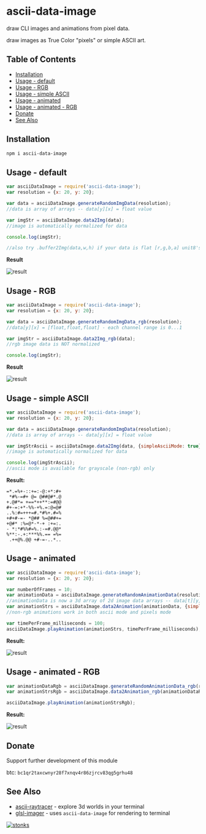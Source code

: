 # ascii-data-image

draw CLI images and animations from pixel data. 

draw images as True Color "pixels" or simple ASCII art.

## Table of Contents

- [Installation](#installation)
- [Usage - default](#usage---default)
- [Usage - RGB](#usage---rgb)
- [Usage - simple ASCII](#usage---simple-ascii)
- [Usage - animated](#usage---animated)
- [Usage - animated - RGB](#usage---animated---rgb)
- [Donate](#donate)
- [See Also](#see-also)

## Installation

```sh
npm i ascii-data-image
```

## Usage - default

```javascript
var asciiDataImage = require('ascii-data-image');
var resolution = {x: 20, y: 20};

var data = asciiDataImage.generateRandomImgData(resolution);
//data is array of arrays -- data[y][x] = float value

var imgStr = asciiDataImage.data2Img(data);
//image is automatically normalized for data

console.log(imgStr);

//also try .buffer2Img(data,w,h) if your data is flat [r,g,b,a] unit8's
```

**Result**

![result](https://i.imgur.com/8taU1Eb.png)


## Usage - RGB

```javascript
var asciiDataImage = require('ascii-data-image');
var resolution = {x: 20, y: 20};

var data = asciiDataImage.generateRandomImgData_rgb(resolution);
//data[y][x] = [float,float,float] - each channel range is 0...1

var imgStr = asciiDataImage.data2Img_rgb(data);
//rgb image data is NOT normalized

console.log(imgStr);
```

**Result**

![result](https://i.imgur.com/jCRd5rP.png)

## Usage - simple ASCII

```javascript
var asciiDataImage = require('ascii-data-image');
var resolution = {x: 20, y: 20};

var data = asciiDataImage.generateRandomImgData(resolution);
//data is array of arrays -- data[y][x] = float value

var imgStrAscii = asciiDataImage.data2Img(data, {simpleAsciiMode: true});
//image is automatically normalized for data

console.log(imgStrAscii);
//ascii mode is available for grayscale (non-rgb) only 
```

**Result:**
```
=*.=%+-::+=:-@:+*:#+
 *#%-=#+ @= @##@#*.@
+.@#*= +==*++**:=#@@
#+-=:+*-%%-+%.=:@=@#
..%:#=+++=#.*#%+.#=%
+#+#-=- *@## %=@##+=
+@#* :%=@*-*-+ :+=:.
- *:*#%%#=%.:-=#.@@*
%**:-.+:***%%.== =%=
 .++@%.@@ +#-=-..*..
```

## Usage - animated

```javascript
var asciiDataImage = require('ascii-data-image');
var resolution = {x: 20, y: 20};

var numberOfFrames = 10;
var animationData = asciiDataImage.generateRandomAnimationData(resolution, numberOfFrames);
//animationData is now a 3d array of 2d image data arrays -- data[t][y][x] = float value
var animationStrs = asciiDataImage.data2Animation(animationData, {simpleAsciiMode: false});
//non-rgb animations work in both ascii mode and pixels mode

var timePerFrame_milliseconds = 100;
asciiDataImage.playAnimation(animationStrs, timePerFrame_milliseconds);
```

**Result:**

![result](https://i.imgur.com/zOqgflq.gif)

## Usage - animated - RGB

```javascript
var animationDataRgb = asciiDataImage.generateRandomAnimationData_rgb(resolution, 10);
var animationStrsRgb = asciiDataImage.data2Animation_rgb(animationDataRgb, {simpleAsciiMode: false});

asciiDataImage.playAnimation(animationStrsRgb);
```

**Result:**

![result](https://i.imgur.com/VUjJFyb.gif)

## Donate

Support further development of this module

btc: `bc1qr2taxcwnyr28f7xnqv4r86zjrcv83qg5grhu48`

## See Also


- [ascii-raytracer](https://www.npmjs.com/package/ascii-raytracer) - explore 3d worlds in your terminal
- [glsl-imager](https://www.npmjs.com/package/glsl-imager) - uses `ascii-data-image` for rendering to terminal




[![stonks](https://i.imgur.com/UpDxbfe.png)](https://www.npmjs.com/~stonkpunk)


